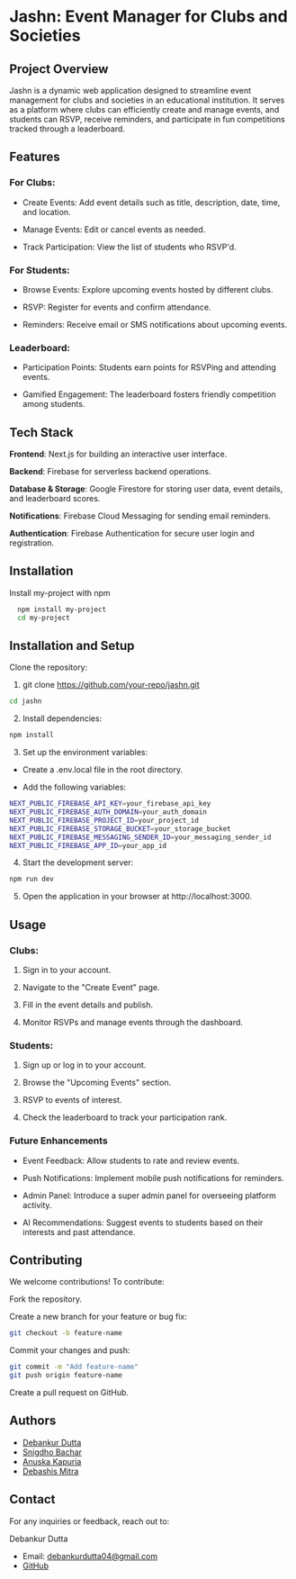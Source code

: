 
# Jashn: Event Manager for Clubs and Societies

## Project Overview

Jashn is a dynamic web application designed to streamline event management for clubs and societies in an educational institution. It serves as a platform where clubs can efficiently create and manage events, and students can RSVP, receive reminders, and participate in fun competitions tracked through a leaderboard.
## Features

### For Clubs:

- Create Events: Add event details such as title, description, date, time, and location.

- Manage Events: Edit or cancel events as needed.

- Track Participation: View the list of students who RSVP'd.

### For Students:

- Browse Events: Explore upcoming events hosted by different clubs.

- RSVP: Register for events and confirm attendance.

- Reminders: Receive email or SMS notifications about upcoming events.

### Leaderboard:

- Participation Points: Students earn points for RSVPing and attending events.

- Gamified Engagement: The leaderboard fosters friendly competition among students.
## Tech Stack

**Frontend**: Next.js for building an interactive user interface.

**Backend**: Firebase for serverless backend operations.

**Database & Storage**: Google Firestore for storing user data, event details, and leaderboard scores.

**Notifications**: Firebase Cloud Messaging for sending email reminders.

**Authentication**: Firebase Authentication for secure user login and registration.
## Installation

Install my-project with npm

```bash
  npm install my-project
  cd my-project
```
    
## Installation and Setup

Clone the repository:

1. git clone https://github.com/your-repo/jashn.git

```bash
cd jashn
```

2. Install dependencies:

```bash
npm install
```

3. Set up the environment variables:

- Create a .env.local file in the root directory.

- Add the following variables:

```bash
NEXT_PUBLIC_FIREBASE_API_KEY=your_firebase_api_key
NEXT_PUBLIC_FIREBASE_AUTH_DOMAIN=your_auth_domain
NEXT_PUBLIC_FIREBASE_PROJECT_ID=your_project_id
NEXT_PUBLIC_FIREBASE_STORAGE_BUCKET=your_storage_bucket
NEXT_PUBLIC_FIREBASE_MESSAGING_SENDER_ID=your_messaging_sender_id
NEXT_PUBLIC_FIREBASE_APP_ID=your_app_id
```

4. Start the development server:
```bash
npm run dev
```

5. Open the application in your browser at http://localhost:3000.
## Usage

### Clubs:

1. Sign in to your account.

2. Navigate to the "Create Event" page.

3. Fill in the event details and publish.

4. Monitor RSVPs and manage events through the dashboard.

### Students:

1. Sign up or log in to your account.

2. Browse the "Upcoming Events" section.

3. RSVP to events of interest.

4. Check the leaderboard to track your participation rank.

### Future Enhancements

- Event Feedback: Allow students to rate and review events.

- Push Notifications: Implement mobile push notifications for reminders.

- Admin Panel: Introduce a super admin panel for overseeing platform activity.

- AI Recommendations: Suggest events to students based on their interests and past attendance.


## Contributing

We welcome contributions! To contribute:

Fork the repository.

Create a new branch for your feature or bug fix:

```bash
git checkout -b feature-name
```

Commit your changes and push:

```bash
git commit -m "Add feature-name"
git push origin feature-name
```

Create a pull request on GitHub.
## Authors

- [Debankur Dutta](https://github.com/Debankur04)
- [Snigdho Bachar](https://github.com/Hacks2killsnigdho)
- [Anuska Kapuria](https://github.com/Anuska1312)
- [Debashis Mitra](https://github.com/Debashismitra01)


## Contact

For any inquiries or feedback, reach out to:

Debankur Dutta
- Email: debankurdutta04@gmail.com
- [GitHub](https://github.com/Debankur04)